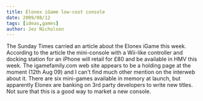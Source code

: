 ```yaml
---
title: Elonex iGame low-cost console
date: 2009/08/12
tags: [ideas,games]
author: Jez Nicholson
---
```

The Sunday Times carried an article about the Elonex iGame this week. According to the article the mini-console with a Wii-like controller and docking station for an iPhone will retail for £80 and be available in HMV this week. The igamefamily.com web site appears to be a holding page at the moment (12th Aug 09) and I can't find much other mention on the interweb about it. There are six mini-games available in memory at launch, but apparently Elonex are banking on 3rd party developers to write new titles. Not sure that this is a good way to market a new console.
